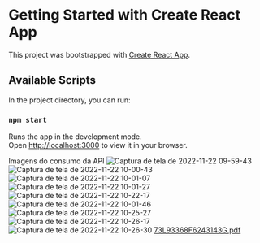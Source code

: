 # Getting Started with Create React App

This project was bootstrapped with [Create React App](https://github.com/facebook/create-react-app).

## Available Scripts

In the project directory, you can run:

### `npm start`

Runs the app in the development mode.\
Open [http://localhost:3000](http://localhost:3000) to view it in your browser.

Imagens do consumo da API
![Captura de tela de 2022-11-22 09-59-43](https://user-images.githubusercontent.com/44447117/203329496-0d81ad73-39cf-418b-9d6e-8d25378e72a3.png)
![Captura de tela de 2022-11-22 10-00-43](https://user-images.githubusercontent.com/44447117/203329536-1d7f0528-e3ca-4c8c-949f-81a5b83e9995.png)
![Captura de tela de 2022-11-22 10-01-07](https://user-images.githubusercontent.com/44447117/203329566-c2ae365d-d277-4895-b4f7-6d473f6d33e3.png)
![Captura de tela de 2022-11-22 10-01-27](https://user-images.githubusercontent.com/44447117/203329589-23237b09-f3ea-44e4-920c-5a68aa9ce8d7.png)
![Captura de tela de 2022-11-22 10-22-17](https://user-images.githubusercontent.com/44447117/203329621-caa3378a-d128-445e-9784-c5d4a75e7313.png)
![Captura de tela de 2022-11-22 10-01-46](https://user-images.githubusercontent.com/44447117/203329635-dce321c6-a765-40ab-a8a6-ab634f1d1362.png)
![Captura de tela de 2022-11-22 10-25-27](https://user-images.githubusercontent.com/44447117/203329657-94aad0b8-53cf-4a3b-b20d-7120d343ed60.png)
![Captura de tela de 2022-11-22 10-26-17](https://user-images.githubusercontent.com/44447117/203329669-b5a10263-bc1a-4b7b-b990-6cfcdb87bc2f.png)
![Captura de tela de 2022-11-22 10-26-30](https://user-images.githubusercontent.com/44447117/203329684-0b938188-bf59-4303-9640-0e1fa7c5b127.png)
[73L93368F6243143G.pdf](https://github.com/jhon4than/paypal_integration/files/10067927/73L93368F6243143G.pdf)
